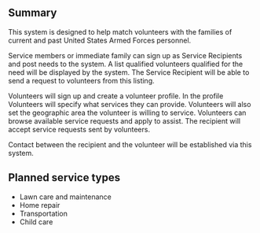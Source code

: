 ## Summary

This system is designed to help match volunteers with the families of current and past United States Armed Forces personnel.

Service members or immediate family can sign up as Service Recipients and post needs to the system. A list qualified volunteers qualified for the need will be displayed by the system. The Service Recipient will be able to send a request to volunteers from this listing.

Volunteers will sign up and create a volunteer profile. In the profile Volunteers will specify what services they can provide. Volunteers will also set the geographic area the volunteer is willing to service. Volunteers can browse available service requests and apply to assist. The recipient will accept service requests sent by volunteers.

Contact between the recipient and the volunteer will be established via this system.

## Planned service types

- Lawn care and maintenance
- Home repair
- Transportation
- Child care
